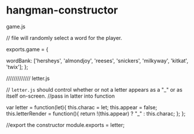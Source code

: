 # hangman-constructor


game.js

// file will randomly select a word for the player.



exports.game = {

wordBank: ['hersheys', 'almondjoy', 'reeses', 'snickers', 'milkyway', 'kitkat', 'twix'];
};


/////////////
letter.js

// `letter.js` should control whether or not a letter appears as a "_" or as itself on-screen.
//pass in latter into function


var letter = function(let){
this.charac = let;
this.appear = false;
this.letterRender = function(){
return !(this.appear) ? "_" : this.charac;
};
};

//export the constructor
module.exports = letter;
